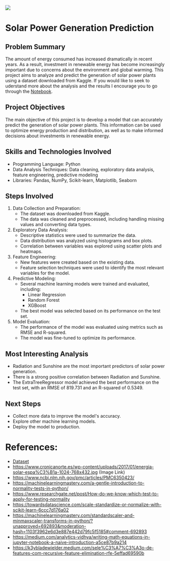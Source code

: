 ![](https://www.cronicanorte.es/wp-content/uploads/2017/01/energia-solar-espa%C3%B1a-1024-768x432.jpg)

# Solar Power Generation Prediction

## Problem Summary

The amount of energy consumed has increased dramatically in recent years. As a result, investment in renewable energy has become increasingly important due to concerns about the environment and global warming. This project aims to analyze and predict the generation of solar power plants using a dataset downloaded from Kaggle. If you would like to seek to uderstand more about the analysis and the results I encourage you to go through the [Notebook](https://github.com/caiosoter/DS-Projects/blob/main/Solar_Power_Generation_Prediction/Solar_Power_Prediction.ipynb).

## Project Objectives

The main objective of this project is to develop a model that can accurately predict the generation of solar power plants. This information can be used to optimize energy production and distribution, as well as to make informed decisions about investments in renewable energy.

## Skills and Technologies Involved

* Programming Language: Python
* Data Analysis Techniques: Data cleaning, exploratory data analysis, feature engineering, predictive modeling
* Libraries: Pandas, NumPy, Scikit-learn, Matplotlib, Seaborn

## Steps Involved

1. Data Collection and Preparation:
    * The dataset was downloaded from Kaggle.
    * The data was cleaned and preprocessed, including handling missing values and converting data types.
2. Exploratory Data Analysis:
    * Descriptive statistics were used to summarize the data.
    * Data distribution was analyzed using histograms and box plots.
    * Correlation between variables was explored using scatter plots and heatmaps.
3. Feature Engineering:
    * New features were created based on the existing data.
    * Feature selection techniques were used to identify the most relevant variables for the model.
4. Predictive Modeling:
    * Several machine learning models were trained and evaluated, including:
        * Linear Regression
        * Random Forest
        * XGBoost
    * The best model was selected based on its performance on the test set.
5. Model Evaluation:
    * The performance of the model was evaluated using metrics such as RMSE and R-squared.
    * The model was fine-tuned to optimize its performance.

## Most Interesting Analysis

* Radiation and Sunshine are the most important predictors of solar power generation.
* There is a strong positive correlation between Radiation and Sunshine.
* The ExtraTreeRegressor model achieved the best performance on the test set, with an RMSE of 819.731 and an R-squared of 0.5349.

## Next Steps

* Collect more data to improve the model's accuracy.
* Explore other machine learning models.
* Deploy the model to production.

# References:
* [Dataset](https://www.kaggle.com/datasets/pythonafroz/solar-powe-generation-data)
* https://www.cronicanorte.es/wp-content/uploads/2017/01/energia-solar-espa%C3%B1a-1024-768x432.jpg (Image Link)
* https://www.ncbi.nlm.nih.gov/pmc/articles/PMC6350423/
* https://machinelearningmastery.com/a-gentle-introduction-to-normality-tests-in-python/
* https://www.researchgate.net/post/How-do-we-know-which-test-to-apply-for-testing-normality
* https://towardsdatascience.com/scale-standardize-or-normalize-with-scikit-learn-6ccc7d176a02
* https://machinelearningmastery.com/standardscaler-and-minmaxscaler-transforms-in-python/?unapproved=692893&moderation-hash=1103f3962e6d3e887e442d79fc5f5185#comment-692893
* https://medium.com/analytics-vidhya/writing-math-equations-in-jupyter-notebook-a-naive-introduction-a5ce87b9a214
* https://k3ybladewielder.medium.com/sele%C3%A7%C3%A3o-de-features-com-recursive-feature-elimination-rfe-5effad69590b
